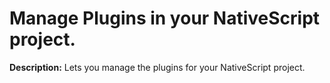 # Manage Plugins in your NativeScript project.

**Description:** Lets you manage the plugins for your NativeScript project.

